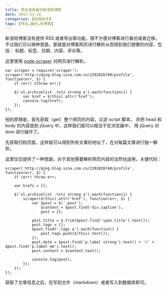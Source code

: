 ```yaml
---
title: 导出或者备份新浪轻博客
date: 2013-11-14
categories: [前端技术]
tags: [导出,备份,轻博客]
---
```


新浪轻博客没有提供 RSS 或者导出等功能，很不方便对博客进行备份或者迁移。
不过我们可以换种思路，那就是对博客网页进行解析从而得到我们想要的内容，包括：
标题、标签、日期、内容、评论等。

这里使用 [node-scraper](https://github.com/mape/node-scraper) 对网页进行解析。

	var scraper = require('scraper');
	scraper('http://qing.blog.sina.com.cn/2292826740/profile', function(err, $) {
	    if (err) {throw err;}

	    $('ul.archivelist .txtz strong a').each(function(i) {
			var href = $(this).attr('href');
			console.log(href);
		});
	});

他的原理是，首先获取（get）整个网页的内容，过滤 script 脚本，
并把 head 和 body 的内容放到 jQuery 中，这样我们就可以相当于在浏览器中，
用 jQuery 对 dom 进行操作了。

先获取归档页面，这样就可以得到所有文章的地址了，在对每篇文章进行独一解析。

这里仅仅提供了一种思路，对于其他需要解析网页内容的当然也适用，关键代码：

	scraper('http://qing.blog.sina.com.cn/2292826740/profile', function(err, $) {
		if (err) throw err;

		var hrefs = [];

		$('ul.archivelist .txtz strong a').each(function(i) {
			scraper($(this).attr('href'), function(err, $) {
				var $post = $('.post'),
					$content = $post.find('div.caption'),
					post = {};

				post.title = $.trim($post.find('span.title').text());
				post.tags = [];
				$post.find('.tags a').each(function() {
					post.tags.push($(this).text());
				});
				post.date = $post.find('p.label strong').text() + '/' + $post.find('p.label em').text();
				post.content = $content.text();

				console.log(post);
			});
		});
	});

获取了文章信息之后，在写到文件（markdown）或者写入到数据库即可。
